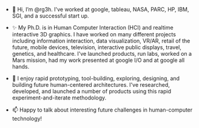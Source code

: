 - 👋 Hi, I’m @rg3h. I've worked at google, tableau, NASA, PARC, HP, IBM, SGI, and a successful start up.


- ✨ My Ph.D. is in Human Computer Interaction (HCI) and realtime interactive 3D graphics. I have worked on many different projects including information interaction, data visualization, VR/AR, retail of the future, mobile devices, television, interactive public displays, travel, genetics, and healthcare. I've launched products, run labs, worked on a Mars mission, had my work presented at google I/O and at google all hands.


- 👀 I enjoy rapid prototyping, tool-building, exploring, designing, and building future human-centered architectures. I've researched, developed, and launched a number of products using this rapid experiment-and-iterate methodology. 


- 📫 Happy to talk about interesting future challenges in human-computer technology!

<!---
rg3h/rg3h is a ✨ special ✨ repository because its `README.md` (this file) appears on your GitHub profile.
You can click the Preview link to take a look at your changes.
--->
